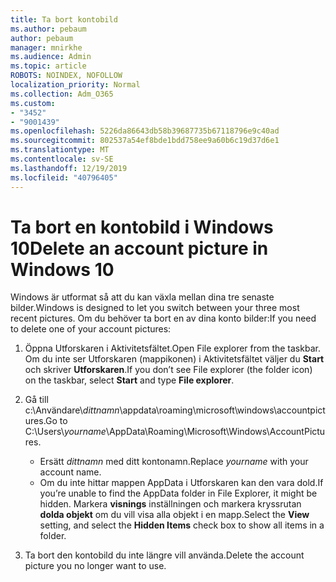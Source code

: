 ```yaml
---
title: Ta bort kontobild
ms.author: pebaum
author: pebaum
manager: mnirkhe
ms.audience: Admin
ms.topic: article
ROBOTS: NOINDEX, NOFOLLOW
localization_priority: Normal
ms.collection: Adm_O365
ms.custom:
- "3452"
- "9001439"
ms.openlocfilehash: 5226da86643db58b39687735b67118796e9c40ad
ms.sourcegitcommit: 802537a54ef8bde1bdd758ee9a60b6c19d37d6e1
ms.translationtype: MT
ms.contentlocale: sv-SE
ms.lasthandoff: 12/19/2019
ms.locfileid: "40796405"
---
```

# <a name="delete-an-account-picture-in-windows-10"></a><span data-ttu-id="cfaf8-102">Ta bort en kontobild i Windows 10</span><span class="sxs-lookup"><span data-stu-id="cfaf8-102">Delete an account picture in Windows 10</span></span>

<span data-ttu-id="cfaf8-103">Windows är utformat så att du kan växla mellan dina tre senaste bilder.</span><span class="sxs-lookup"><span data-stu-id="cfaf8-103">Windows is designed to let you switch between your three most recent pictures.</span></span> <span data-ttu-id="cfaf8-104">Om du behöver ta bort en av dina konto bilder:</span><span class="sxs-lookup"><span data-stu-id="cfaf8-104">If you need to delete one of your account pictures:</span></span>

1. <span data-ttu-id="cfaf8-105">Öppna Utforskaren i Aktivitetsfältet.</span><span class="sxs-lookup"><span data-stu-id="cfaf8-105">Open File explorer from the taskbar.</span></span> <span data-ttu-id="cfaf8-106">Om du inte ser Utforskaren (mappikonen) i Aktivitetsfältet väljer du **Start** och skriver **Utforskaren**.</span><span class="sxs-lookup"><span data-stu-id="cfaf8-106">If you don’t see File explorer (the folder icon) on the taskbar, select **Start** and type **File explorer**.</span></span>

2. <span data-ttu-id="cfaf8-107">Gå till c:\Användare\\*dittnamn*\appdata\roaming\microsoft\windows\accountpictures.</span><span class="sxs-lookup"><span data-stu-id="cfaf8-107">Go to C:\Users\\*yourname*\AppData\Roaming\Microsoft\Windows\AccountPictures.</span></span> 
    - <span data-ttu-id="cfaf8-108">Ersätt *dittnamn* med ditt kontonamn.</span><span class="sxs-lookup"><span data-stu-id="cfaf8-108">Replace *yourname* with your account name.</span></span>
    - <span data-ttu-id="cfaf8-109">Om du inte hittar mappen AppData i Utforskaren kan den vara dold.</span><span class="sxs-lookup"><span data-stu-id="cfaf8-109">If you’re unable to find the AppData folder in File Explorer, it might be hidden.</span></span> <span data-ttu-id="cfaf8-110">Markera **visnings** inställningen och markera kryssrutan **dolda objekt** om du vill visa alla objekt i en mapp.</span><span class="sxs-lookup"><span data-stu-id="cfaf8-110">Select the **View** setting, and select the **Hidden Items** check box to show all items in a folder.</span></span>

3. <span data-ttu-id="cfaf8-111">Ta bort den kontobild du inte längre vill använda.</span><span class="sxs-lookup"><span data-stu-id="cfaf8-111">Delete the account picture you no longer want to use.</span></span>
 
 